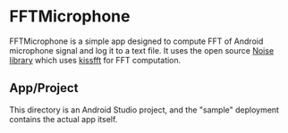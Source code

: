 # FFTMicrophone

FFTMicrophone is a simple app designed to compute FFT of Android microphone signal and log it to a text file.
It uses the open source [Noise library](https://github.com/paramsen/noise) which uses [kissfft](https://github.com/mborgerding/kissfft) for FFT computation.

## App/Project
This directory is an Android Studio project, and the "sample" deployment contains the actual app itself.
